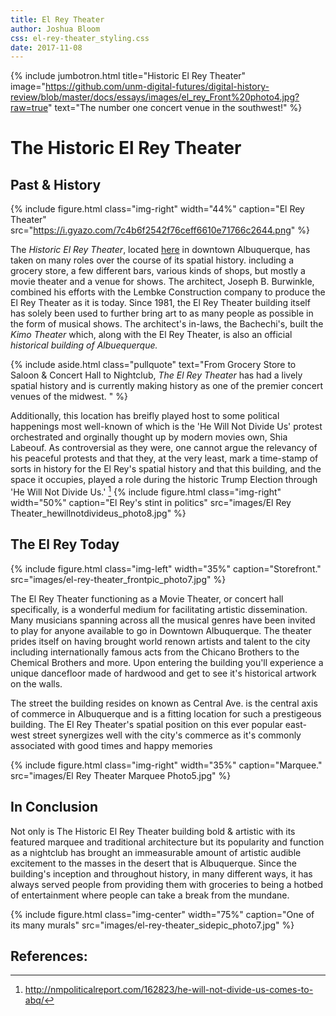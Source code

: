 ```yaml
---
title: El Rey Theater
author: Joshua Bloom
css: el-rey-theater_styling.css
date: 2017-11-08
---
```



{% include jumbotron.html
title="Historic El Rey Theater"
image="https://github.com/unm-digital-futures/digital-history-review/blob/master/docs/essays/images/el_rey_Front%20photo4.jpg?raw=true"
text="The number one concert venue in the southwest!"
%}

# The Historic El Rey Theater


## **Past & History**

{% include figure.html
  class="img-right"
  width="44%"
  caption="El Rey Theater"
  src="https://i.gyazo.com/7c4b6f2542f76ceff6610e71766c2644.png"
%}


The *Historic El Rey Theater*, located [here](https://www.google.com/maps/place/The+Historic+El+Rey+Theater/@35.0849752,-106.6570599,17z/data=!4m16!1m10!4m9!1m6!1m2!1s0x87220cc724858d49:0x1b073e188c728dc!2sThe+Historic+El+Rey+Theater,+Central+Avenue+Southwest,+Albuquerque,+NM!2m2!1d-106.6550065!2d35.0846877!1m1!4e1!3m4!1s0x87220cc724858d49:0x1b073e188c728dc!8m2!3d35.0846877!4d-106.6550065) in downtown Albuquerque, has taken on many roles over the course of its spatial history. including a grocery store, a few different bars, various kinds of shops, but mostly a movie theater and a venue for shows. The architect, Joseph B. Burwinkle, combined his efforts with the Lembke Construction company to produce the El Rey Theater as it is today. Since 1981, the El Rey Theater building itself has solely been used to further bring art to as many people as possible in the form of musical shows. The architect's in-laws, the Bachechi's, built the *Kimo Theater* which, along with the El Rey Theater, is also an official *historical building of Albuequerque.*

{% include aside.html
  class="pullquote"
  text="From Grocery Store to Saloon & Concert Hall to Nightclub, *The El Rey Theater* has had a lively spatial history and is currently making history as one of the premier concert venues of the midwest. "
  %}
  
Additionally, this location has breifly played host to some political happenings most well-known of which is the 'He Will Not Divide Us' protest orchestrated and orginally thought up by modern movies own, Shia Labeouf. As controversial as they were, one cannot argue the relevancy of his peaceful protests and that they, at the very least, mark a time-stamp of sorts in history for the El Rey's spatial history and that this building, and the space it occupies, played a role during the historic Trump Election through 'He Will Not Divide Us.' [^mysource]
{% include figure.html
class="img-right"
width="50%"
caption="El Rey's stint in politics"
src="images/El Rey Theater_hewillnotdivideus_photo8.jpg"
%}

## **The El Rey Today**

{% include figure.html
class="img-left"
width="35%"
caption="Storefront."
src="images/el-rey-theater_frontpic_photo7.jpg"
%}

The El Rey Theater functioning as a Movie Theater, or concert hall specifically, is a wonderful medium for facilitating artistic dissemination. Many musicians spanning across all the musical genres have been invited to play for anyone available to go in Downtown Albuquerque. The theater prides itself on having brought world renown artists and talent to the city including internationally famous acts from the Chicano Brothers to the Chemical Brothers and more. Upon entering the building you'll experience a unique dancefloor made of hardwood and get to see it's historical artwork on the walls.



The street the building resides on known as Central Ave. is the central axis of commerce in Albuquerque and is a fitting location for such a prestigeous building. The El Rey Theater's spatial position on this ever popular east-west street synergizes well with the city's commerce as it's commonly associated with good times and happy memories

{% include figure.html
class="img-right"
width="35%"
caption="Marquee."
src="images/El Rey Theater Marquee Photo5.jpg"
%}






## **In Conclusion**
  
Not only is The Historic El Rey Theater building bold & artistic with its featured marquee and traditional architecture but its popularity and function as a nightclub has brought an immeasurable amount of artistic audible excitement to the masses in the desert that is Albuquerque. Since the building's inception and throughout history, in many different ways, it has always served people from providing them with groceries to being a hotbed of entertainment where people can take a break from the mundane.
  
{% include figure.html
  class="img-center"
  width="75%"
  caption="One of its many murals"
  src="images/el-rey-theater_sidepic_photo7.jpg"
%}

## References:

[^mysource]: http://nmpoliticalreport.com/162823/he-will-not-divide-us-comes-to-abq/
